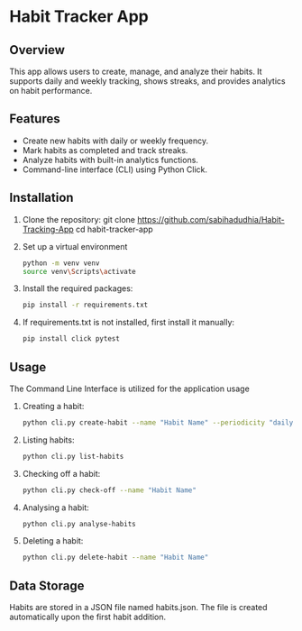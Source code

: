 # Habit Tracker App

## Overview
This app allows users to create, manage, and analyze their habits. It supports daily and weekly tracking, shows streaks, and provides analytics on habit performance.

## Features
- Create new habits with daily or weekly frequency.
- Mark habits as completed and track streaks.
- Analyze habits with built-in analytics functions.
- Command-line interface (CLI) using Python Click.

## Installation
1. Clone the repository:
   git clone https://github.com/sabihadudhia/Habit-Tracking-App
   cd habit-tracker-app

   
2. Set up a virtual environment
   ```bash
   python -m venv venv
   source venv\Scripts\activate
   
3. Install the required packages:
   ```bash
   pip install -r requirements.txt

4. If requirements.txt is not installed, first install it manually:
   ```bash
   pip install click pytest

## Usage
The Command Line Interface is utilized for the application usage

1. Creating a habit:  
   ```bash
   python cli.py create-habit --name "Habit Name" --periodicity "daily/weekly" --start-date      YYYY-MM-DD

2. Listing habits:
   ```bash
   python cli.py list-habits

3. Checking off a habit:   
   ```bash
   python cli.py check-off --name "Habit Name"

4. Analysing a habit:
   ```bash
   python cli.py analyse-habits

5. Deleting a habit:
   ```bash
   python cli.py delete-habit --name "Habit Name"

## Data Storage
Habits are stored in a JSON file named habits.json. The file is created automatically upon the first habit addition.
